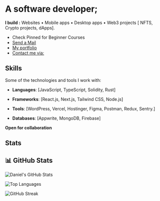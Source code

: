 # A software developer;
**I build :** Websites • Mobile apps • Desktop apps • Web3 projects [ NFTS, Crypto projects, dApps].
- Check Pinned for Beginner Courses  
- [Send a Mail](mailto:dannydotdev@gmail.com)
- [My portfolio](https://danieltriedcoding.vercel.app)
- [Contact me via:](https://linktr.ee/0xDaniiel)
  



## Skills
Some of the technologies and tools I work with:

  - **Languages**: [JavaScript, TypeScript, Solidity, Rust]
  
- **Frameworks**: [React.js, Next.js, Tailwind CSS, Node.js]
  
- **Tools**: [WordPress, Vercel, Hostinger, Figma, Postman, Redux, Sentry.]
  
- **Databases**: [Appwrite, MongoDB, Firebase]

**Open for collaboration**


## Stats
 ## 📊 GitHub Stats

![Daniel's GitHub Stats](https://github-readme-stats.vercel.app/api?username=0xDaniiel&show_icons=true&theme=radical)

![Top Languages](https://github-readme-stats.vercel.app/api/top-langs/?username=0xDaniiel&layout=compact&theme=radical)

![GitHub Streak](https://github-readme-streak-stats.herokuapp.com/?user=0xDaniiel&theme=radical)






